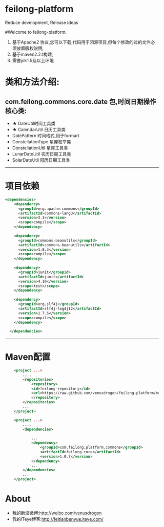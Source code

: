feilong-platform
================

Reduce development, Release ideas


#Welcome to feilong-platform.

1. 基于Apache2 协议,您可以下载,代码用于闭源项目,但每个修改的过的文件必须放置版权说明,
1. 基于maven2.2.1构建,
1. 需要jdk1.5及以上环境



# 类和方法介绍: 

## com.feilong.commons.core.date 包,时间日期操作核心类:

* ★  DateUtil时间工具类  
* ★ CalendarUtil 日历工具类
* DatePattern 时间格式,用于formart
* ConstellationType 星座枚举类
* ConstellationUtil 星座工具类
* LunarDateUtil 农历日期工具类
* SolarDateUtil 阳历日期工具类

***

# 项目依赖

```XML
<dependencies>
    <dependency>
      <groupId>org.apache.commons</groupId>
      <artifactId>commons-lang3</artifactId>
      <version>3.1</version>
      <scope>compile</scope>
    </dependency>
    
    <dependency>
      <groupId>commons-beanutils</groupId>
      <artifactId>commons-beanutils</artifactId>
      <version>1.8.3</version>
      <scope>compile</scope>
    </dependency>
    
    <dependency>
      <groupId>junit</groupId>
      <artifactId>junit</artifactId>
      <version>4.10</version>
      <scope>test</scope>
    </dependency>
    
    <dependency>
      <groupId>org.slf4j</groupId>
      <artifactId>slf4j-log4j12</artifactId>
      <version>1.7.6</version>
      <scope>compile</scope>
    </dependency>
    
  </dependencies>
```

***

# Maven配置

```XML
	<project ...>
		....
		<repositories>
			<repository>
			<id>feilong-repository</id>
			<url>https://raw.github.com/venusdrogon/feilong-platform/master</url>
			</repository>
		</repositories>
		...
	</project>
```


```XML
	<project ...>
		....
		<dependencies>
			
			...
			<dependency>
				<groupId>com.feilong.platform.commons</groupId>
				<artifactId>feilong-core</artifactId>
				<version>1.0.7</version>
			</dependency>
			...
		</dependencies>
		...
	</project>
```

# About
* 我的新浪微博:http://weibo.com/venusdrogon 
* 我的ITeye博客:http://feitianbenyue.iteye.com/